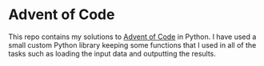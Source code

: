 # Advent of Code
This repo contains my solutions to [Advent of Code](https://adventofcode.com/) in Python. I have used a small custom Python library keeping some functions that I used in all of the tasks such as loading the input data and outputting the results.
